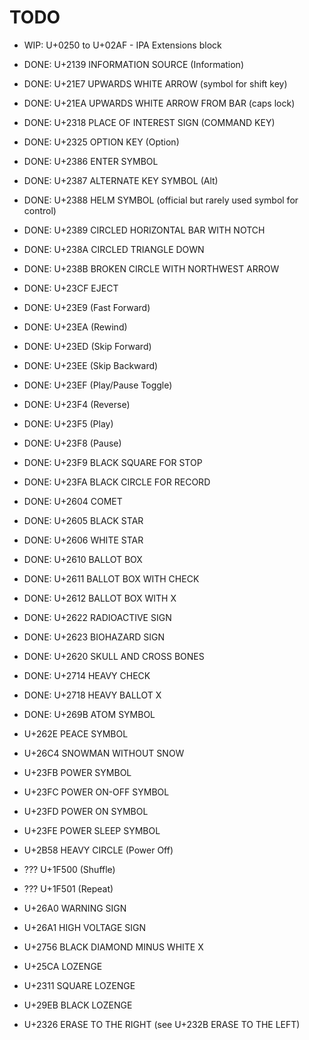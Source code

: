 # TODO

-   WIP: U+0250 to U+02AF - IPA Extensions block

-   DONE: U+2139 INFORMATION SOURCE (Information)
-   DONE: U+21E7 UPWARDS WHITE ARROW (symbol for shift key)
-   DONE: U+21EA UPWARDS WHITE ARROW FROM BAR (caps lock)
-   DONE: U+2318 PLACE OF INTEREST SIGN (COMMAND KEY)
-   DONE: U+2325 OPTION KEY (Option)
-   DONE: U+2386 ENTER SYMBOL
-   DONE: U+2387 ALTERNATE KEY SYMBOL (Alt)
-   DONE: U+2388 HELM SYMBOL (official but rarely used symbol for control)
-   DONE: U+2389 CIRCLED HORIZONTAL BAR WITH NOTCH
-   DONE: U+238A CIRCLED TRIANGLE DOWN
-   DONE: U+238B BROKEN CIRCLE WITH NORTHWEST ARROW
-   DONE: U+23CF EJECT
-   DONE: U+23E9 (Fast Forward)
-   DONE: U+23EA (Rewind)
-   DONE: U+23ED (Skip Forward)
-   DONE: U+23EE (Skip Backward)
-   DONE: U+23EF (Play/Pause Toggle)
-   DONE: U+23F4 (Reverse)
-   DONE: U+23F5 (Play)
-   DONE: U+23F8 (Pause)
-   DONE: U+23F9 BLACK SQUARE FOR STOP
-   DONE: U+23FA BLACK CIRCLE FOR RECORD
-   DONE: U+2604 COMET
-   DONE: U+2605 BLACK STAR
-   DONE: U+2606 WHITE STAR
-   DONE: U+2610 BALLOT BOX
-   DONE: U+2611 BALLOT BOX WITH CHECK
-   DONE: U+2612 BALLOT BOX WITH X
-   DONE: U+2622 RADIOACTIVE SIGN
-   DONE: U+2623 BIOHAZARD SIGN
-   DONE: U+2620 SKULL AND CROSS BONES
-   DONE: U+2714 HEAVY CHECK
-   DONE: U+2718 HEAVY BALLOT X
-   DONE: U+269B ATOM SYMBOL

-   U+262E PEACE SYMBOL
-   U+26C4 SNOWMAN WITHOUT SNOW

-   U+23FB POWER SYMBOL
-   U+23FC POWER ON-OFF SYMBOL
-   U+23FD POWER ON SYMBOL
-   U+23FE POWER SLEEP SYMBOL
-   U+2B58 HEAVY CIRCLE (Power Off)
-   ??? U+1F500 (Shuffle)
-   ??? U+1F501 (Repeat)

-   U+26A0 WARNING SIGN
-   U+26A1 HIGH VOLTAGE SIGN
-   U+2756 BLACK DIAMOND MINUS WHITE X
-   U+25CA LOZENGE
-   U+2311 SQUARE LOZENGE
-   U+29EB BLACK LOZENGE
-   U+2326 ERASE TO THE RIGHT (see U+232B ERASE TO THE LEFT)
